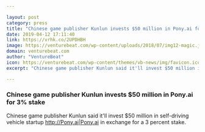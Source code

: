 ```yaml
---

layout: post
category: press
title: "Chinese game publisher Kunlun invests $50 million in Pony.ai for 3% stake"
date: 2019-04-12 17:11:40
link: https://vrhk.co/2UPDHBH
image: https://venturebeat.com/wp-content/uploads/2018/07/img12-magic.jpg?w=1200&strip=all
domain: venturebeat.com
author: "VentureBeat"
icon: https://venturebeat.com/wp-content/themes/vb-news/img/favicon.ico
excerpt: "Chinese game publisher Kunlun said it'll invest $50 million in self-driving vehicle startup <http://Pony.ai|Pony.ai> in exchange for a 3 percent stake."

---
```


### Chinese game publisher Kunlun invests $50 million in Pony.ai for 3% stake

Chinese game publisher Kunlun said it'll invest $50 million in self-driving vehicle startup <http://Pony.ai|Pony.ai> in exchange for a 3 percent stake.